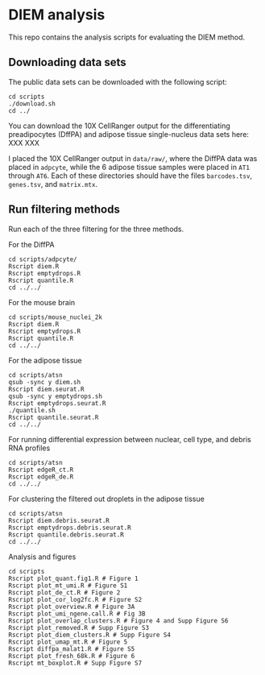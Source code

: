 
# DIEM analysis

This repo contains the analysis scripts for evaluating 
the DIEM method.

## Downloading data sets

The public data sets can be downloaded with the following script:
```bashrc
cd scripts
./download.sh
cd ../
```

You can download the 10X CellRanger output for the 
differentiating preadipocytes (DffPA) and adipose tissue 
single-nucleus data sets here: XXX XXX

I placed the 10X CellRanger output in `data/raw/`, where the 
DiffPA data was placed in `adpcyte`, while the 6 adipose tissue 
samples were placed in `AT1` through `AT6`. Each of these 
directories should have the files `barcodes.tsv`, `genes.tsv`, 
and `matrix.mtx`.

## Run filtering methods

Run each of the three filtering for the three methods.

For the DiffPA
```bashrc
cd scripts/adpcyte/
Rscript diem.R
Rscript emptydrops.R
Rscript quantile.R
cd ../../
```

For the mouse brain
```bashrc
cd scripts/mouse_nuclei_2k
Rscript diem.R
Rscript emptydrops.R
Rscript quantile.R
cd ../../
```

For the adipose tissue
```bashrc
cd scripts/atsn
qsub -sync y diem.sh
Rscript diem.seurat.R
qsub -sync y emptydrops.sh
Rscript emptydrops.seurat.R
./quantile.sh
Rscript quantile.seurat.R
cd ../../
```

For running differential expression between nuclear, cell type, 
and debris RNA profiles
```bashrc
cd scripts/atsn
Rscript edgeR_ct.R
Rscript edgeR_de.R
cd ../../
```

For clustering the filtered out droplets in the adipose tissue
```bashrc
cd scripts/atsn
Rscript diem.debris.seurat.R
Rscript emptydrops.debris.seurat.R
Rscript quantile.debris.seurat.R
cd ../../
```

Analysis and figures
```bashrc
cd scripts
Rscript plot_quant.fig1.R # Figure 1
Rscript plot_mt_umi.R # Figure S1
Rscript plot_de_ct.R # Figure 2
Rscript plot_cor_log2fc.R # Figure S2
Rscript plot_overview.R # Figure 3A
Rscript plot_umi_ngene.call.R # Fig 3B
Rscript plot_overlap_clusters.R # Figure 4 and Supp Figure S6
Rscript plot_removed.R # Supp Figure S3
Rscript plot_diem_clusters.R # Supp Figure S4
Rscript plot_umap_mt.R # Figure 5
Rscript diffpa_malat1.R # Figure S5
Rscript plot_fresh_68k.R # Figure 6
Rscript mt_boxplot.R # Supp Figure S7
```

